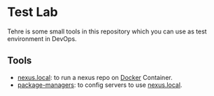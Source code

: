 # Test Lab
Tehre is some small tools in this repository which you can use as test environment in DevOps.

## Tools
- [nexus.local](./nexus.local/README.md): to run a nexus repo on [Docker](https://www.docker.com/) Container.
- [package-managers](./configs/package-managers/): to config servers to use [nexus.local](./nexus.local/README.md).
